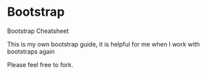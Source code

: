 # Bootstrap
Bootstrap Cheatsheet

This is my own bootstrap guide, it is helpful for me when I work with bootstraps again

Please feel free to fork. 

